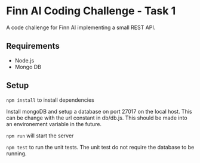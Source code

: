 # Finn AI Coding Challenge - Task 1
A code challenge for Finn AI implementing a small REST API.

## Requirements
* Node.js
* Mongo DB

## Setup

`npm install` to install dependencies

Install  mongoDB and setup a database on port 27017 on the local host. This can be change with the url constant in db/db.js. This should be made into an environement variable in the future.

`npm run` will start the server

`npm test` to run the unit tests. The unit test do not require the database to be running.
